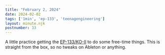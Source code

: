 ```yaml
---
title: "February 2, 2024"
date: 2024-02-02
tags: ['1min', 'ep-133', 'teenagengineering']
layout: minute.njk
postnumber: 33
---
```



A little practice getting the [EP-133/KO-II](https://teenage.engineering/products/ep-133) to do some free-time things. This is straight from the box, so no tweaks on Ableton or anything. 





